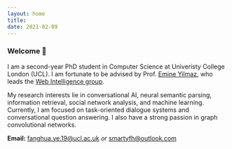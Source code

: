 ```yaml
---
layout: home
title: 
date: 2021-02-09 
---
```

### Welcome 👋
I am a second-year PhD student in Computer Science at Univeristy College London (UCL). I am fortunate to be advised by Prof. [Emine Yilmaz](https://scholar.google.com/citations?user=ocmAN4YAAAAJ&hl=en), who leads the [Web Intelligence group](http://wi.cs.ucl.ac.uk/). 

My research interests lie in conversational AI, neural semantic parsing, information retrieval, social network analysis, and machine learning. Currently, I am focused on task-oriented dialogue systems and conversational question answering. I also have a strong passion in graph convolutional networks.

**Email:** fanghua.ye.19@ucl.ac.uk *or* smartyfh@outlook.com  
